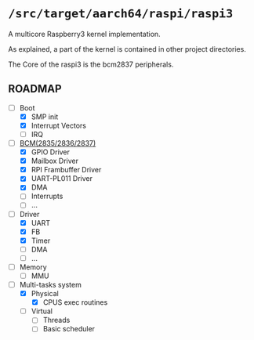 `/src/target/aarch64/raspi/raspi3`
=========================

A multicore Raspberry3 kernel implementation.

As explained, a part of the kernel is contained in other project directories.

The Core of the raspi3 is the bcm2837 peripherals.

## ROADMAP

- [ ] Boot
  - [X] SMP init
  - [X] Interrupt Vectors
  - [ ] IRQ
- [ ] [BCM(2835/2836/2837)](https://www.raspberrypi.org/documentation/hardware/raspberrypi/bcm2835/BCM2835-ARM-Peripherals.pdf)
  - [X] GPIO Driver
  - [X] Mailbox Driver
  - [X] RPI Frambuffer Driver
  - [X] UART-PL011 Driver
  - [X] DMA
  - [ ] Interrupts
  - [ ] ...
- [ ] Driver
  - [X] UART 
  - [X] FB
  - [X] Timer
  - [ ] DMA
  - [ ] ...
- [ ] Memory
  - [ ] MMU
- [ ] Multi-tasks system
  - [X] Physical
    - [X] CPUS exec routines
  - [ ] Virtual
    - [ ] Threads
    - [ ] Basic scheduler